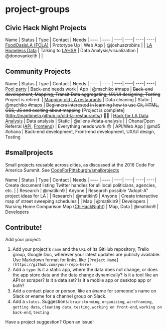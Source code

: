 # project-groups

## Civic Hack Night Projects

Name  | Status | Type | Contact |  Needs |
---- | ---- | ----| ----| ----| ----|
[FoodOasisLA (FOLA)](https://github.com/foodoasisla/) | Prototype Up | Web App | @joshuazrobins | |
[LA Homeless Data](https://github.com/dfmcmurray/la-homeless-data) | Talking to [LAHSA](https://www.lahsa.org/) | Data Analysis/visualization | @donovankeith | |

## Community Projects

Name  | Status | Type | Contact |  Needs |
---- | ---- | ----| ----| ----| ----|
[Pool party](https://github.com/maptimeLA/projectLA)  | Back-end needs work | App | @machiko #maps | ~~Back-end development, Mapping, Transit Data aggregating, UX/UI designing, Testing~~ Project is retired.  |
[Mapping old LA restaurants](https://github.com/maptimeLA/old-la-restaurants)  | Data cleaning | Static | @machiko #maps | ~~Beginners interested in learning how to use Git, HTML, CSS, JS and exciting about mapping~~   [Project is complete] (http://maptimela.github.io/old-la-restaurants/) 🎊🎊 |
[Hack for LA Data Analysis](https://github.com/Nixonite/HackForLA-Data-Analysis) | Data analysis | Static | @allens #data-analysis | |
Ohana/Open Referral ([API](https://github.com/hackforla/ohana-api-la), [Frontend](https://github.com/hackforla/ohana-web-search-la)) | Everything needs work 😣 | API/Web App | @md5 #ohana | Back-end development, Front-end development, UX/UI design, Testing

## #smallprojects

Small projects reusable across cities, as discussed at the 2016 Code For America Summit.  See [CodeForPittsburgh/smallprojects](https://github.com/CodeForPittsburgh/smallprojects)

Name  | Status | Type | Contact |  Needs |
---- | ---- | ----| ----| ----| ----|
Create document listing Twitter handles for all local politicians, agencies, etc. | | Research | @matikin9 | Anyone |
Research possible "Adopt-A" project ideas for LA | | Research | @matikin9 | Anyone |
Create interactive map of street sweeping schedules | | Map | @matikin9 | Developers |
Nursing Home Comparison Map ([ChiHackNight](https://github.com/chihacknight/breakout-groups/issues/6))  | Map, Data | @matikin9 | Developers

## Contribute!

Add your project:

1. Add your project's `name` and the `URL` of its GitHub repository, Trello group, Google Doc, wherever your latest updates are publicly available. Use Markdown format for links, like `[Project Name](https://github.com/your-repo-here)`
2. Add a `type`: Is it a static app, where the data does not change, or does the app store data and the data change dynamically? Is it a tool like an API or scraper? Is it a data set? Is it a mobile app or desktop app or both?
3. Add a contact place or person, like an `@`name for someone's name on Slack or `#`name for a channel group on Slack.
4. Add a `status`. Suggestions: `brainstorming`, `organizing`, `wireframing`, `getting data`, `cleaning data`, `testing`, `working on front-end`, `working on back-end`, `testing`

Have a project suggestion?  Open an issue!
